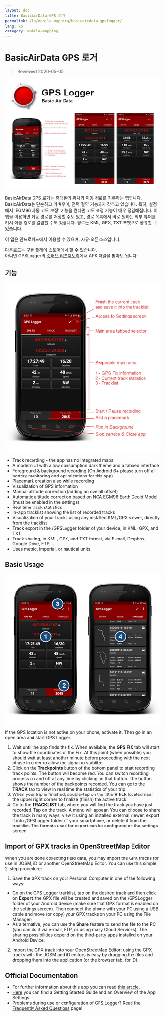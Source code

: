 ```yaml
---
layout: doc
title: BasicAirData GPS 로거
permalink: /ko/mobile-mapping/basicairdata-gpslogger/
lang: ko
category: mobile-mapping
---
```


BasicAirData GPS 로거
=======================

> Reviewed 2020-05-05

![BasicAirData-GPSLogger-002][]

BasicAirData GPS 로거는 휴대폰의 위치와 이동 경로를 기록하는 앱입니다. BasicAirData는 단순하고 가벼우며, 전력 절약 기능까지 갖추고 있습니다. 특히, 설정에서 'EGM96 자동 고도 보정' 기능을 켠다면 고도 측정 기능이 매우 정밀해집니다. 이 앱을 이용하면 이동 경로를 저장할 수도 있고, 경로 목록에서 바로 원하는 외부 뷰어를 켜서 이동 경로를 열람할 수도 있습니다. 경로는 KML, GPX, TXT 포맷으로 공유할 수 있습니다.

이 앱은 안드로이드에서 이용할 수 있으며, 자유·오픈 소스입니다.

다운로드는 [구글 플레이](https://play.google.com/store/apps/details?id=eu.basicairdata.graziano.gpslogger) 스토어에서 할 수 있습니다.<br>
아니면 GPSLogger의 [깃허브 리포지토리](https://github.com/BasicAirData/GPSLogger/tree/master/apk)에서 APK 파일을 받아도 됩니다.

기능
--------

![BasicAirData-GPSLogger-000][]

* Track recording - the app has no integrated maps
* A modern UI with a low consumption dark theme and a tabbed interface
* Foreground & background recording (On Android 6+ please turn off all battery monitoring and optimizations for this app)
* Placemark creation also while recording
* Visualization of GPS information
* Manual altitude correction (adding an overall offset)
* Automatic altitude correction based on NGA EGM96 Earth Geoid Model (must be enabled in the settings)
* Real time track statistics
* In-app tracklist showing the list of recorded tracks
* Visualization of your tracks using any installed KML/GPX viewer, directly from the tracklist
* Track export in the /GPSLogger folder of your device, in KML, GPX, and TXT
* Track sharing, in KML, GPX, and TXT format, via E-mail, Dropbox, Google Drive, FTP, ...
* Uses metric, imperial, or nautical units

Basic Usage
-----------

![BasicAirData-GPSLogger-001][]

If the GPS location is not active on your phone, activate it. Then go in an open area and start GPS Logger.

1. Wait until the app finds the fix. When available, the __GPS FIX__ tab will start to show the coordinates of the Fix. At this point (when possible) you should wait at least another minute before proceeding with the next phase in order to allow the signal to stabilize
2. Click on the __Trackpoints__ button of the bottom panel to start recording track points. The button will become red. You can switch recording process on and off at any time by clicking on that button. The button shows the number of the trackpoints recorded.
You can go to the __TRACK__ tab to view in real time the statistics of your trip.
3. When your trip is finished, double-tap on the little __V tick__ located near the upper right corner to finalize (finish) the active track.
4. Go to the __TRACKLIST__ tab, where you will find the track you have just recorded. Tap on the track. A menu will appear. You can choose to share the track in many ways, view it using an installed external viewer, export it into /GPSLogger folder of your smartphone, or delete it from the tracklist. The formats used for export can be configured on the settings screen

Import of GPX tracks in OpenStreetMap Editor
--------------------------------------------

When you are done collecting field data, you may import the GPX tracks for use in JOSM, iD or another OpenStreetMap Editor.
You can use this simple 2-step procedure:

1. Save the GPX track on your Personal Computer in one of the following ways:
* Go on the GPS Logger tracklist, tap on the desired track and then click on __Export__; the GPX file will be created and saved on the /GPSLogger folder of your Android device (make sure that GPX format is enabled on the settings screen). Then connect the phone with your PC using a USB cable and move (or copy) your GPX tracks on your PC using the File Manager;
* As alternative, you can use the __Share__ feature to send the file to the PC (you can do it via e-mail, FTP, or using many Cloud Services). The sharing possibilities depend on the third-party apps installed on your Android Device;
2. Import the GPX track into your OpenStreetMap Editor: using the GPX tracks with the JOSM and iD editors is easy by dragging the files and dropping them into the application (or the browser tab, for iD).

Official Documentation
----------------------

- For further information about this app you can read [this article](http://www.basicairdata.eu/projects/android/android-gps-logger/).<br>
- [Here](http://www.basicairdata.eu/projects/android/android-gps-logger/getting-started-guide-for-gps-logger/) you can find a Getting Started Guide and an Overview of the App Settings.<br>
- Problems during use or configuration of GPS Logger? Read the [Frequently Asked Questions](https://github.com/BasicAirData/GPSLogger/blob/master/readme.md#frequently-asked-questions) page!

[BasicAirData-GPSLogger-002]:  /images/mobile-mapping/basicairdata-gpslogger_002.en.jpg
[BasicAirData-GPSLogger-000]:  /images/mobile-mapping/basicairdata-gpslogger_000.en.jpg
[BasicAirData-GPSLogger-001]:  /images/mobile-mapping/basicairdata-gpslogger_001.en.jpg